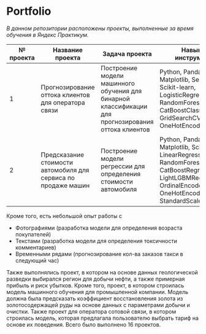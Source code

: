 # Portfolio
*В данном репозитории расположены проекты, выполненные за время обучения в Яндекс Практикум.*

|№ проекта|Название проекта|Задача проекта|Навыки и инструменты|Алгоритм
|--|--|--|--|--|
|1|Прогнозирование оттока клиентов для оператора связи|Построение модели машинного обучения для бинарной классификации для прогнозирования оттока клиентов|Python, Pandas, NumPy, Matplotlib, Seaborn, Scikit-learn, LogisticRegression, RandomForestClassifier, CatBoostClassifier, GridSearchCV, OneHotEncoder|Бинарная классификация|
|2|Предсказание стоимости автомобиля для сервиса по продаже машин|Построение модели регрессии для определения стоимости автомобиля|Python, Pandas, NumPy, Matplotlib, Scikit-learn, LinearRegression, RandomForestRegressor, CatBoostRegressor, LightLGBMRegressor, OrdinalEncoder, OneHotEncoder, StandardScaler|Регрессия|

Кроме того, есть небольшой опыт работы с 
- Фотографиями (разработка модели для определения возраста покупателей)
- Текстами (разработка модели для определения токсичности комментариев)
- Временными рядами (прогнозирование кол-ва заказов такси в следующий час)

Также выполнялись проект, в котором на основе данных геологической разведки выбирался регион для добычи нефти, а также примерная прибыль и риск убытков. Кроме того, проект, в котором строилась модель машинного обучения для промышленной компании. Модель должна была предсказать коэффициент восстановления золота из золотосодержащей руды на основе данных с параметрами добычи и очистки. Также проект для оператора сотовой связи, в котором строилась модель, которая предлагала пользователю выбрать тариф на основе их поведения. Всего было выполнено 16 проектов.
